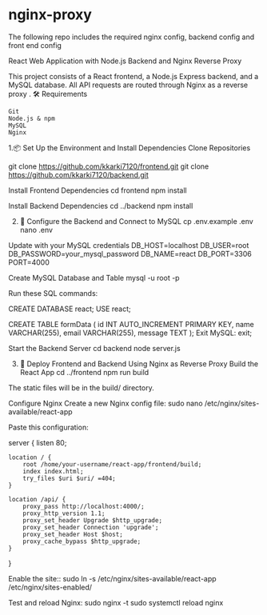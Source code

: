# nginx-proxy
The following repo includes the required nginx config, backend config and front end config

React Web Application with Node.js Backend and Nginx Reverse Proxy 

This project consists of a React frontend, a Node.js Express backend, and a MySQL database. All API requests are routed through Nginx as a reverse proxy . 
🛠️ Requirements 

    Git
    Node.js & npm
    MySQL
    Nginx

1.📦 Set Up the Environment and Install Dependencies
Clone Repositories

git clone https://github.com/kkarki7120/frontend.git 
git clone https://github.com/kkarki7120/backend.git 

Install Frontend Dependencies
cd frontend
npm install

Install Backend Dependencies
cd ../backend
npm install

2. 🔧 Configure the Backend and Connect to MySQL
cp .env.example .env
nano .env

Update with your MySQL credentials
DB_HOST=localhost
DB_USER=root
DB_PASSWORD=your_mysql_password
DB_NAME=react
DB_PORT=3306
PORT=4000

Create MySQL Database and Table
mysql -u root -p

Run these SQL commands:

CREATE DATABASE react;
USE react;

CREATE TABLE formData (
  id INT AUTO_INCREMENT PRIMARY KEY,
  name VARCHAR(255),
  email VARCHAR(255),
  message TEXT
);
Exit MySQL:
exit;

Start the Backend Server
cd backend
node server.js

3. 🚀 Deploy Frontend and Backend Using Nginx as Reverse Proxy
Build the React App
cd ../frontend
npm run build

The static files will be in the build/ directory.

Configure Nginx
Create a new Nginx config file:
sudo nano /etc/nginx/sites-available/react-app

Paste this configuration:

server {
    listen 80;

    location / {
        root /home/your-username/react-app/frontend/build;
        index index.html;
        try_files $uri $uri/ =404;
    }

    location /api/ {
        proxy_pass http://localhost:4000/;
        proxy_http_version 1.1;
        proxy_set_header Upgrade $http_upgrade;
        proxy_set_header Connection 'upgrade';
        proxy_set_header Host $host;
        proxy_cache_bypass $http_upgrade;
    }
}

Enable the site::
sudo ln -s /etc/nginx/sites-available/react-app /etc/nginx/sites-enabled/

Test and reload Nginx:
sudo nginx -t
sudo systemctl reload nginx






